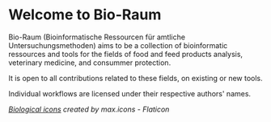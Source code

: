 # Welcome to Bio-Raum 

Bio-Raum (Bioinformatische Ressourcen für amtliche Untersuchungsmethoden) aims to be a collection
of bioinformatic ressources and tools for the fields of food and feed products analysis, veterinary medicine,
and consummer protection.

It is open to all contributions related to these fields, on existing or new tools.

Individual workflows are licensed under their respective authors' names.

*[Biological icons](https://www.flaticon.com/free-icons/biological) created by max.icons - Flaticon*
